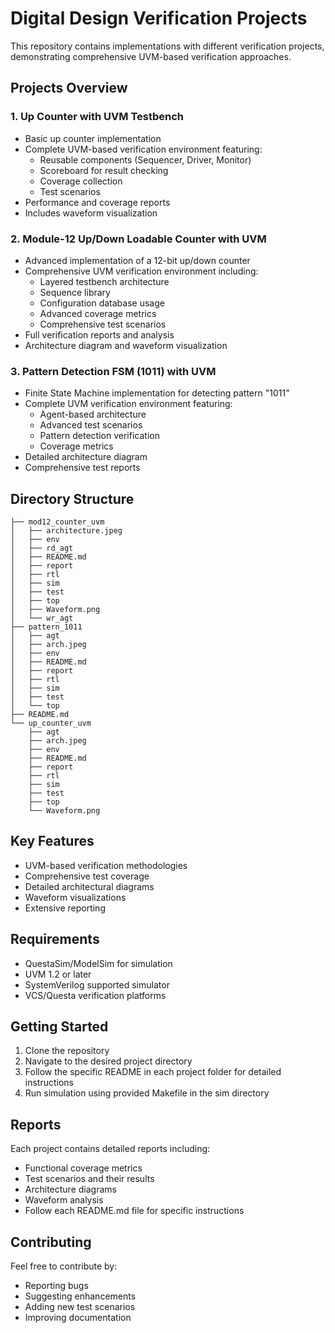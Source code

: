 # Digital Design Verification Projects
This repository contains implementations with different verification projects, demonstrating comprehensive UVM-based verification approaches.

## Projects Overview

### 1. Up Counter with UVM Testbench
- Basic up counter implementation
- Complete UVM-based verification environment featuring:
  - Reusable components (Sequencer, Driver, Monitor)
  - Scoreboard for result checking
  - Coverage collection
  - Test scenarios
- Performance and coverage reports
- Includes waveform visualization

### 2. Module-12 Up/Down Loadable Counter with UVM
- Advanced implementation of a 12-bit up/down counter
- Comprehensive UVM verification environment including:
  - Layered testbench architecture
  - Sequence library
  - Configuration database usage
  - Advanced coverage metrics
  - Comprehensive test scenarios
- Full verification reports and analysis
- Architecture diagram and waveform visualization

### 3. Pattern Detection FSM (1011) with UVM
- Finite State Machine implementation for detecting pattern "1011"
- Complete UVM verification environment featuring:
  - Agent-based architecture
  - Advanced test scenarios
  - Pattern detection verification
  - Coverage metrics
- Detailed architecture diagram
- Comprehensive test reports

## Directory Structure
```
├── mod12_counter_uvm
│   ├── architecture.jpeg
│   ├── env
│   ├── rd_agt
│   ├── README.md
│   ├── report
│   ├── rtl
│   ├── sim
│   ├── test
│   ├── top
│   ├── Waveform.png
│   └── wr_agt
├── pattern_1011
│   ├── agt
│   ├── arch.jpeg
│   ├── env
│   ├── README.md
│   ├── report
│   ├── rtl
│   ├── sim
│   ├── test
│   └── top
├── README.md
└── up_counter_uvm
    ├── agt
    ├── arch.jpeg
    ├── env
    ├── README.md
    ├── report
    ├── rtl
    ├── sim
    ├── test
    ├── top
    └── Waveform.png
```

## Key Features
- UVM-based verification methodologies
- Comprehensive test coverage
- Detailed architectural diagrams
- Waveform visualizations
- Extensive reporting

## Requirements
- QuestaSim/ModelSim for simulation
- UVM 1.2 or later
- SystemVerilog supported simulator
- VCS/Questa verification platforms

## Getting Started
1. Clone the repository
2. Navigate to the desired project directory
3. Follow the specific README in each project folder for detailed instructions
4. Run simulation using provided Makefile in the sim directory

## Reports
Each project contains detailed reports including:
- Functional coverage metrics
- Test scenarios and their results
- Architecture diagrams
- Waveform analysis
- Follow each README.md file for specific instructions

## Contributing
Feel free to contribute by:
- Reporting bugs
- Suggesting enhancements
- Adding new test scenarios
- Improving documentation
